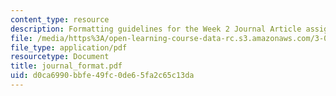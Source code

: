 ```yaml
---
content_type: resource
description: Formatting guidelines for the Week 2 Journal Article assignment.
file: /media/https%3A/open-learning-course-data-rc.s3.amazonaws.com/3-014-materials-laboratory-fall-2006/d0ca6990bbfe49fc0de65fa2c65c13da_journal_format.pdf
file_type: application/pdf
resourcetype: Document
title: journal_format.pdf
uid: d0ca6990-bbfe-49fc-0de6-5fa2c65c13da
---
```


